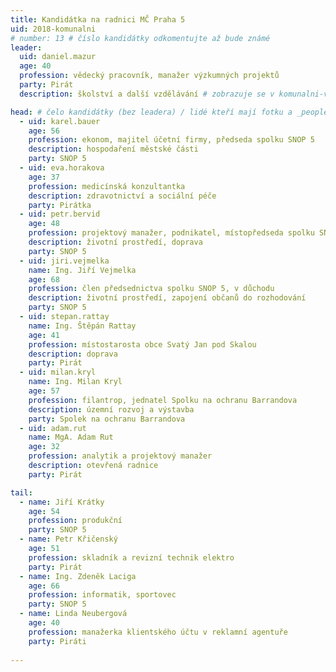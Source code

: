 ```yaml
---
title: Kandidátka na radnici MČ Praha 5
uid: 2018-komunalni
# number: 13 # číslo kandidátky odkomentujte až bude známé
leader:
  uid: daniel.mazur
  age: 40
  profession: vědecký pracovník, manažer výzkumných projektů
  party: Pirát
  description: školství a další vzdělávání # zobrazuje se v komunalni-volby

head: # čelo kandidátky (bez leadera) / lidé kteří mají fotku a _people/jmeno.md
  - uid: karel.bauer
    age: 56
    profession: ekonom, majitel účetní firmy, předseda spolku SNOP 5
    description: hospodaření městské části
    party: SNOP 5
  - uid: eva.horakova
    age: 37
    profession: medicínská konzultantka
    description: zdravotnictví a sociální péče
    party: Pirátka
  - uid: petr.bervid
    age: 48
    profession: projektový manažer, podnikatel, místopředseda spolku SNOP 5
    description: životní prostředí, doprava 
    party: SNOP 5
  - uid: jiri.vejmelka
    name: Ing. Jiří Vejmelka
    age: 68
    profession: člen předsednictva spolku SNOP 5, v důchodu
    description: životní prostředí, zapojení občanů do rozhodování
    party: SNOP 5
  - uid: stepan.rattay
    name: Ing. Štěpán Rattay
    age: 41
    profession: místostarosta obce Svatý Jan pod Skalou
    description: doprava
    party: Pirát
  - uid: milan.kryl
    name: Ing. Milan Kryl
    age: 57
    profession: filantrop, jednatel Spolku na ochranu Barrandova
    description: územní rozvoj a výstavba
    party: Spolek na ochranu Barrandova
  - uid: adam.rut
    name: MgA. Adam Rut
    age: 32
    profession: analytik a projektový manažer
    description: otevřená radnice
    party: Pirát

tail:
  - name: Jiří Krátky
    age: 54
    profession: produkční
    party: SNOP 5
  - name: Petr Křičenský
    age: 51
    profession: skladník a revizní technik elektro
    party: Pirát
  - name: Ing. Zdeněk Laciga
    age: 66
    profession: informatik, sportovec
    party: SNOP 5
  - name: Linda Neubergová
    age: 40
    profession: manažerka klientského účtu v reklamní agentuře
    party: Piráti
   
---
```

